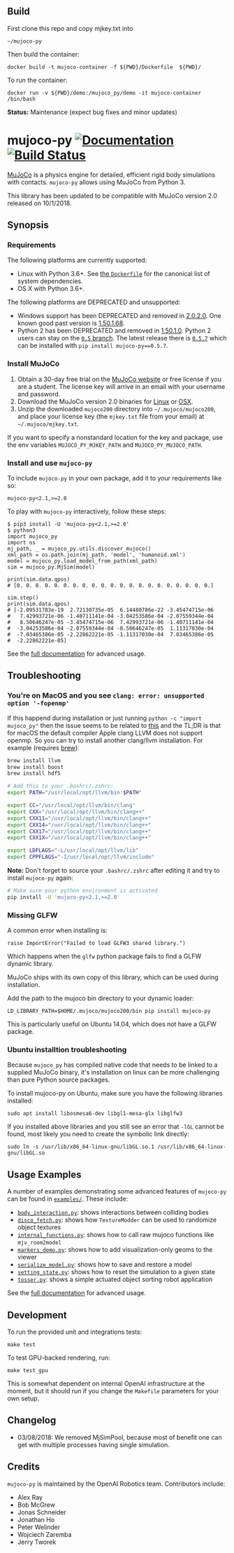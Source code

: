 ## Build

First clone this repo and copy mjkey.txt into 

```
~/mujoco-py
```

Then build the container:

```
docker build -t mujoco-container -f ${PWD}/Dockerfile  ${PWD}/
```

To run the container:

```
docker run -v ${PWD}/demo:/mujoco_py/demo -it mujoco-container /bin/bash
```

**Status:** Maintenance (expect bug fixes and minor updates)

# mujoco-py [![Documentation](https://img.shields.io/badge/docs-latest-brightgreen.svg?style=flat)](https://openai.github.io/mujoco-py/build/html/index.html) [![Build Status](https://travis-ci.org/openai/mujoco-py.svg?branch=master)](https://travis-ci.org/openai/mujoco-py)

[MuJoCo](http://mujoco.org/) is a physics engine for detailed, efficient rigid body simulations with contacts.
`mujoco-py` allows using MuJoCo from Python 3.

This library has been updated to be compatible with MuJoCo version 2.0 released on 10/1/2018.


## Synopsis

### Requirements

The following platforms are currently supported:

- Linux with Python 3.6+. See [the `Dockerfile`](Dockerfile) for the canonical list of system dependencies.
- OS X with Python 3.6+.

The following platforms are DEPRECATED and unsupported:

- Windows support has been DEPRECATED and removed in [2.0.2.0](https://github.com/openai/mujoco-py/releases/tag/v2.0.2.0a1). One known good past version is [1.50.1.68](https://github.com/openai/mujoco-py/blob/9ea9bb000d6b8551b99f9aa440862e0c7f7b4191/README.md#requirements).
- Python 2 has been DEPRECATED and removed in [1.50.1.0](https://github.com/openai/mujoco-py/releases/tag/1.50.1.0). Python 2 users can stay on the [`0.5` branch](https://github.com/openai/mujoco-py/tree/0.5). The latest release there is [`0.5.7`](https://github.com/openai/mujoco-py/releases/tag/0.5.7) which can be installed with `pip install mujoco-py==0.5.7`.

### Install MuJoCo

1. Obtain a 30-day free trial on the [MuJoCo website](https://www.roboti.us/license.html)
   or free license if you are a student.
   The license key will arrive in an email with your username and password.
2. Download the MuJoCo version 2.0 binaries for
   [Linux](https://www.roboti.us/download/mujoco200_linux.zip) or
   [OSX](https://www.roboti.us/download/mujoco200_macos.zip).
3. Unzip the downloaded `mujoco200` directory into `~/.mujoco/mujoco200`,
   and place your license key (the `mjkey.txt` file from your email)
   at `~/.mujoco/mjkey.txt`.

If you want to specify a nonstandard location for the key and package,
use the env variables `MUJOCO_PY_MJKEY_PATH` and `MUJOCO_PY_MUJOCO_PATH`.

### Install and use `mujoco-py`
To include `mujoco-py` in your own package, add it to your requirements like so:
```
mujoco-py<2.1,>=2.0
```
To play with `mujoco-py` interactively, follow these steps:
```
$ pip3 install -U 'mujoco-py<2.1,>=2.0'
$ python3
import mujoco_py
import os
mj_path, _ = mujoco_py.utils.discover_mujoco()
xml_path = os.path.join(mj_path, 'model', 'humanoid.xml')
model = mujoco_py.load_model_from_path(xml_path)
sim = mujoco_py.MjSim(model)

print(sim.data.qpos)
# [0. 0. 0. 0. 0. 0. 0. 0. 0. 0. 0. 0. 0. 0. 0. 0. 0. 0. 0. 0. 0.]

sim.step()
print(sim.data.qpos)
# [-2.09531783e-19  2.72130735e-05  6.14480786e-22 -3.45474715e-06
#   7.42993721e-06 -1.40711141e-04 -3.04253586e-04 -2.07559344e-04
#   8.50646247e-05 -3.45474715e-06  7.42993721e-06 -1.40711141e-04
#  -3.04253586e-04 -2.07559344e-04 -8.50646247e-05  1.11317030e-04
#  -7.03465386e-05 -2.22862221e-05 -1.11317030e-04  7.03465386e-05
#  -2.22862221e-05]
```

See the [full documentation](https://openai.github.io/mujoco-py/build/html/index.html) for advanced usage.

## Troubleshooting

### You're on MacOS and you see `clang: error: unsupported option '-fopenmp'`

If this happend during installation or just running `python -c "import mujoco_py"` then the issue seems to be related to [this](https://github.com/velocyto-team/velocyto.R/issues/2#issuecomment-341165967) and the TL;DR is that for macOS the default compiler Apple clang LLVM does not support openmp. So you can try to install another clang/llvm installation. For example (requires [brew](https://brew.sh/)):

```bash
brew install llvm
brew install boost
brew install hdf5

# Add this to your .bashrc/.zshrc:
export PATH="/usr/local/opt/llvm/bin:$PATH"

export CC="/usr/local/opt/llvm/bin/clang"
export CXX="/usr/local/opt/llvm/bin/clang++"
export CXX11="/usr/local/opt/llvm/bin/clang++"
export CXX14="/usr/local/opt/llvm/bin/clang++"
export CXX17="/usr/local/opt/llvm/bin/clang++"
export CXX1X="/usr/local/opt/llvm/bin/clang++"

export LDFLAGS="-L/usr/local/opt/llvm/lib"
export CPPFLAGS="-I/usr/local/opt/llvm/include"
```

**Note:** Don't forget to source your `.bashrc/.zshrc` after editing it and try to install `mujoco-py` again:

```bash
# Make sure your python environment is activated
pip install -U 'mujoco-py<2.1,>=2.0'
```

### Missing GLFW

A common error when installing is:

    raise ImportError("Failed to load GLFW3 shared library.")

Which happens when the `glfw` python package fails to find a GLFW dynamic library.

MuJoCo ships with its own copy of this library, which can be used during installation.

Add the path to the mujoco bin directory to your dynamic loader:

    LD_LIBRARY_PATH=$HOME/.mujoco/mujoco200/bin pip install mujoco-py

This is particularly useful on Ubuntu 14.04, which does not have a GLFW package.


### Ubuntu installtion troubleshooting

Because `mujoco_py` has compiled native code that needs to be linked to a supplied MuJoCo binary, it's installation
on linux can be more challenging than pure Python source packages.

To install mujoco-py on Ubuntu, make sure you have the following libraries installed:

    sudo apt install libosmesa6-dev libgl1-mesa-glx libglfw3

If you installed above libraries and you still see an error that `-lGL` cannot be found, most likely you need
to create the symbolic link directly:

    sudo ln -s /usr/lib/x86_64-linux-gnu/libGL.so.1 /usr/lib/x86_64-linux-gnu/libGL.so


## Usage Examples

A number of examples demonstrating some advanced features of `mujoco-py` can be found in [`examples/`](/./examples/). These include:
- [`body_interaction.py`](./examples/body_interaction.py): shows interactions between colliding bodies
- [`disco_fetch.py`](./examples/disco_fetch.py): shows how `TextureModder` can be used to randomize object textures
- [`internal_functions.py`](./examples/internal_functions.py): shows how to call raw mujoco functions like `mjv_room2model`
- [`markers_demo.py`](./examples/markers_demo.py): shows how to add visualization-only geoms to the viewer
- [`serialize_model.py`](./examples/serialize_model.py): shows how to save and restore a model
- [`setting_state.py`](./examples/setting_state.py):  shows how to reset the simulation to a given state
- [`tosser.py`](./examples/tosser.py): shows a simple actuated object sorting robot application

See the [full documentation](https://openai.github.io/mujoco-py/build/html/index.html) for advanced usage.

## Development

To run the provided unit and integrations tests:

```
make test
```

To test GPU-backed rendering, run:

```
make test_gpu
```

This is somewhat dependent on internal OpenAI infrastructure at the moment, but it should run if you change the `Makefile` parameters for your own setup.

## Changelog

- 03/08/2018: We removed MjSimPool, because most of benefit one can get with multiple processes having single simulation.

## Credits

`mujoco-py` is maintained by the OpenAI Robotics team. Contributors include:

- Alex Ray
- Bob McGrew
- Jonas Schneider
- Jonathan Ho
- Peter Welinder
- Wojciech Zaremba
- Jerry Tworek
